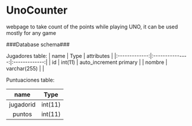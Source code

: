 # UnoCounter
webpage to take count of the points while playing UNO, it can be used mostly for any game 

###Database schema### 

Jugadores table:
| name  | Type  | attributes |
|:-------------:|:---------------:|:-------------:|
| id       | int(11)       | auto_increment primary        |
| nombre         | varchar(255)       |         |

Puntuaciones table:

| name  | Type  |
|:-------------:|:---------------:|
| jugadorid       | int(11)       |      
| puntos         | int(11)       |         
